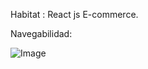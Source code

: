 Habitat : React js E-commerce.

Navegabilidad:

![Image](https://github.com/Aleiampi/habitat/blob/parcial/habitat-react-ecommerce.gif)

